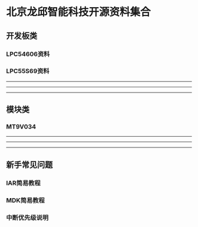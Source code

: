 # 北京龙邱智能科技开源资料集合

## 开发板类

### LPC54606资料

### LPC55S69资料
---
---
---
## 模块类
### MT9V034
---
---
---
## 新手常见问题

### IAR简易教程

### MDK简易教程

### 中断优先级说明


